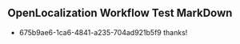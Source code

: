 ## OpenLocalization Workflow Test MarkDown
* 675b9ae6-1ca6-4841-a235-704ad921b5f9 
thanks!<!--HONumber=Mar16_HO2-->

